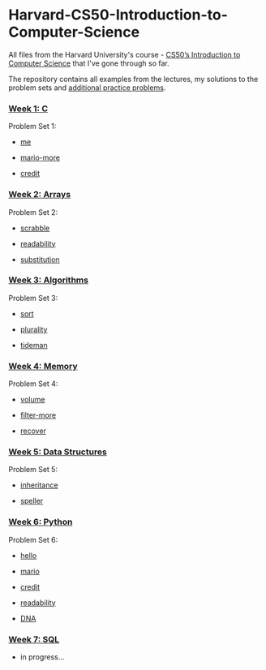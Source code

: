 # Harvard-CS50-Introduction-to-Computer-Science

All files from the Harvard University's course - [CS50’s Introduction to Computer Science](https://cs50.harvard.edu/x/2024/) that I've gone through so far.

The repository contains all examples from the lectures, my solutions to the problem sets and [additional practice problems](https://cs50.harvard.edu/x/2024/practice/).

### [Week 1: C](https://cs50.harvard.edu/x/2024/weeks/1/)

Problem Set 1:

-   [me](https://cs50.harvard.edu/x/2024/psets/1/me/)

-   [mario-more](https://cs50.harvard.edu/x/2024/psets/1/mario/more/)

-   [credit](https://cs50.harvard.edu/x/2024/psets/1/credit/)

### [Week 2: Arrays](https://cs50.harvard.edu/x/2024/weeks/2/#week-2-arrays)

Problem Set 2:

-   [scrabble](https://cs50.harvard.edu/x/2024/psets/2/scrabble/)

-   [readability](https://cs50.harvard.edu/x/2024/psets/2/readability/)

-   [substitution](https://cs50.harvard.edu/x/2024/psets/2/substitution/#substitution)

### [Week 3: Algorithms](https://cs50.harvard.edu/x/2024/weeks/3/)

Problem Set 3:

-   [sort](https://cs50.harvard.edu/x/2024/psets/3/sort/)

-   [plurality](https://cs50.harvard.edu/x/2024/psets/3/plurality/)

-   [tideman](https://cs50.harvard.edu/x/2024/psets/3/tideman/)

### [Week 4: Memory](https://cs50.harvard.edu/x/2024/weeks/4/)

Problem Set 4:

-   [volume](https://cs50.harvard.edu/x/2024/psets/4/volume/)

-   [filter-more](https://cs50.harvard.edu/x/2024/psets/4/filter/more/)

-   [recover](https://cs50.harvard.edu/x/2024/psets/4/recover/)

### [Week 5: Data Structures](https://cs50.harvard.edu/x/2024/weeks/5/)

Problem Set 5:

-   [inheritance](https://cs50.harvard.edu/x/2024/psets/5/inheritance/)

-   [speller](https://cs50.harvard.edu/x/2024/psets/5/speller/)

### [Week 6: Python](https://cs50.harvard.edu/x/2024/weeks/6/)

Problem Set 6:

-   [hello](https://cs50.harvard.edu/x/2024/psets/6/hello/)

-   [mario](https://cs50.harvard.edu/x/2024/psets/6/mario/more/)

-   [credit](https://cs50.harvard.edu/x/2024/psets/6/credit/)

-   [readability](https://cs50.harvard.edu/x/2024/psets/6/readability/)

-   [DNA](https://cs50.harvard.edu/x/2024/psets/6/dna/)

### [Week 7: SQL](https://cs50.harvard.edu/x/2024/weeks/7/)

-   in progress...
